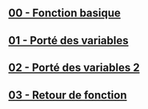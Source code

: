 ## [00 - Fonction basique](https://github.com/owalid/javascipt_bootcamp/tree/main/05_functions/00)

## [01 - Porté des variables](https://github.com/owalid/javascipt_bootcamp/tree/main/05_functions/01)

## [02 - Porté des variables 2](https://github.com/owalid/javascipt_bootcamp/tree/main/05_functions/02)

## [03 - Retour de fonction](https://github.com/owalid/javascipt_bootcamp/tree/main/05_functions/03)